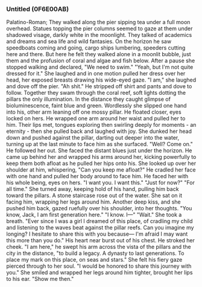 ### Untitled (0F6E00AB)

Palatino-Roman; They walked along the pier sipping tea under a full moon overhead. Statues topping the pier columns seemed to gaze at them under shadowed visage, darkly white in the moonlight. They talked of academics and dreams and sea life and wild fantasies. On the horizon he saw speedboats coming and going, cargo ships lumbering, speeders cutting here and there. But here he felt they walked alone in a moonlit bubble, just them and the profusion of coral and algae and fish below. After a pause she stopped walking and declared, "We need to swim." "Yeah, but I'm not quite dressed for it." She laughed and in one motion pulled her dress over her head, her exposed breasts drawing his wide-eyed gaze. "I am," she laughed and dove off the pier. "Ah shit." He stripped off shirt and pants and dove to follow. Together they swam through the coral reef, soft lights dotting the pillars the only illumination. In the distance they caught glimpse of bioluminescence, faint blue and green. Wordlessly she slipped one hand into his, other arm leaning off one mossy pillar. He floated closer, eyes locked on hers. He wrapped one arm around her waist and pulled her to him. Their lips met, tongues exploring then swirling deeply for moments - an eternity - then she pulled back and laughed with joy. She dunked her head down and pushed against the pillar, darting out deeper into the water, turning up at the last minute to face him as she surfaced. "Well? Come on." He followed her out. She faced the distant blues just under the horizon. He came up behind her and wrapped his arms around her, kicking powerfully to keep them both afloat as he pulled her hips onto his. She looked up over her shoulder at him, whispering, "Can you keep me afloat?" He cradled her face with one hand and pulled her body around to face him. He faced her with his whole being, eyes on hers. "I want you. I want this." "Just for now?" "For all time." She turned away, keeping hold of his hand, pulling him back toward the pillars. A stone staircase rose out of the water. She sat on it facing him, wrapping her legs around him. Another deep kiss, and she pushed him back, gazed ruefully over his shoulder, into her thoughts. "You know, Jack, I am first generation here." "I know. I—" "Wait." She took a breath. "Ever since I was a girl I dreamed of this place, of cradling my child and listening to the waves beat against the pillar reefs. Can you imagine my longing? I hesitate to share this with you because— I'm afraid I may want this more than you do." His heart near burst out of his chest. He stroked her cheek. "I am here," he swept his arm across the vista of the pillars and the city in the distance, "to build a legacy. A dynasty to last generations. To place my mark on this place, on seas and stars." She felt his fiery gaze pierced through to her soul. "I would be honored to share this journey with you." She smiled and wrapped her legs around him tighter, brought her lips to his ear. "Show me then."
